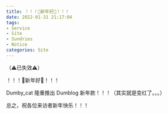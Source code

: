 ```yaml
---
title: ！！！🏮新年好🏮！！！
date: 2022-01-31 21:17:04
tags: 
- Service
- Site
- Sundries
- Notice
categories: Site
---
```

（⚠已失效⚠）

！！！🏮新年好🏮！！！

Dumby_cat 隆重推出 Dumblog 新年款！！！（其实就是变红了。。。）

总之，祝各位来访者新年快乐！！！
